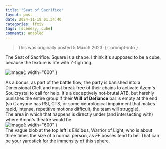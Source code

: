 ```yaml
---
title: "Seat of Sacrifice"
layout: post
date: 2024-11-18 01:34:40
categories: ffxiv
tags: [scenery, cube]
comments: enabled
---
```

> This was originally posted 5 March 2023.
{: .prompt-info }

The Seat of Sacrifice. Square is a shape. I think it's supposed to be a cube, because the texture is rife with Z-fighting.

![Image](/Seat_1.jpg){: width="600" }


As a bonus, as part of the battle flow, the party is banished into a Dimensional Cleft and must break free of their chains to activate Azem's Soulcrystal to call for help. It's a deceptively not-brutal ATB, but harshly punishes the entire group if their **Will of Defiance** bar is empty at the end (so if anyone has RSI, CTS, or some neurological impairment that makes rapid, intense, repetitive motions difficult, the team will struggle).  
The area in which that happens is directly under (and intersecting with) where Amon's theatre would be.  
![Image](/Seat_2.png){: width="600" }  
The vague blob at the top left is Elidibus, Warrior of Light, who is about three times the size of a normal person, as *FF* bosses tend to be. That can be your yardstick for the immensity of this sphere.



